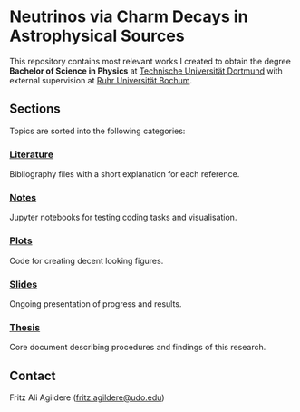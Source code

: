 # Neutrinos via Charm Decays in Astrophysical Sources

This repository contains most relevant works I created to obtain the degree **Bachelor of Science in Physics** at
[Technische Universität Dortmund](https://app.physik.tu-dortmund.de/en/) with external supervision at
[Ruhr Universität Bochum](http://www.tp4.ruhr-uni-bochum.de/research-pat.php).

## Sections

Topics are sorted into the following categories:

### [Literature](https://github.com/frtzzzzz/bachelor/tree/main/literature)

Bibliography files with a short explanation for each reference.

### [Notes](https://github.com/frtzzzzz/bachelor/tree/main/notes)

Jupyter notebooks for testing coding tasks and visualisation.

### [Plots](https://github.com/frtzzzzz/bachelor/tree/main/plots)

Code for creating decent looking figures.

### [Slides](https://github.com/frtzzzzz/bachelor/tree/main/slides)

Ongoing presentation of progress and results.

### [Thesis](https://github.com/frtzzzzz/bachelor/tree/main/thesis)

Core document describing procedures and findings of this research.

## Contact

Fritz Ali Agildere ([fritz.agildere@udo.edu](mailto:fritz.agildere@udo.edu))
